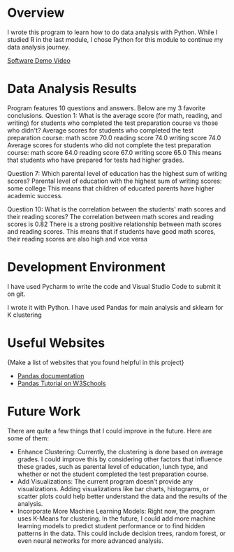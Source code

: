 # Overview

I wrote this program to learn how to do data analysis with Python. While I studied R in the last module, I chose Python for this module to continue my data analysis journey.


[Software Demo Video](http://youtube.link.goes.here)

# Data Analysis Results

Program features 10 questions and answers. Below are my 3 favorite conclusions.
Question 1: What is the average score (for math, reading, and writing) for students who completed the test preparation course vs those who didn't?
Average scores for students who completed the test preparation course:
math score       70.0
reading score    74.0
writing score    74.0
Average scores for students who did not complete the test preparation course:
math score       64.0
reading score    67.0
writing score    65.0
This means that students who have prepared for tests had higher grades.

Question 7: Which parental level of education has the highest sum of writing scores?
Parental level of education with the highest sum of writing scores: some college
This means that children of educated parents have higher academic success.

Question 10: What is the correlation between the students' math scores and their reading scores?
The correlation between math scores and reading scores is 0.82
There is a strong positive relationship between math scores and reading scores.
This means that if students have good math scores, their reading scores are also high and vice versa

# Development Environment

I have used Pycharm to write the code and Visual Studio Code to submit it on git. 

I wrote it with Python. I have used Pandas for main analysis and sklearn for K clustering

# Useful Websites

{Make a list of websites that you found helpful in this project}
* [Pandas documentation](https://pandas.pydata.org/docs/)
* [Pandas Tutorial on W3Schools](https://www.w3schools.com/python/pandas/default.asp)

# Future Work

There are quite a few things that I could improve in the future. Here are some of them:
* Enhance Clustering: Currently, the clustering is done based on average grades. I could improve this by considering other factors that influence these grades, such as parental level of education, lunch type, and whether or not the student completed the test preparation course.
* Add  Visualizations: The current program doesn’t provide any visualizations. Adding visualizations like bar charts, histograms, or scatter plots could help better understand the data and the results of the analysis.
* Incorporate More Machine Learning Models: Right now, the program uses K-Means for clustering. In the future, I could add more machine learning models to predict student performance or to find hidden patterns in the data. This could include decision trees, random forest, or even neural networks for more advanced analysis.